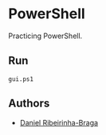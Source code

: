 # PowerShell

Practicing PowerShell.

## Run

```shell
gui.ps1
```

## Authors

- [Daniel Ribeirinha-Braga](https://github.com/DBragz)
